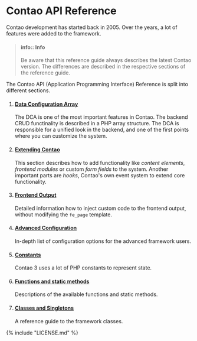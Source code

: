 # Contao API Reference

Contao development has started back in 2005. Over the years, a lot of features
were added to the framework.

> #### info:: Info  
> Be aware that this reference guide always describes the latest Contao version.
> The differences are described in the respective sections of the reference guide.

The Contao API (Application Programming Interface) Reference is split into different sections.

 1. #### [Data Configuration Array](dca/README.md)
    The DCA is one of the most important features in Contao. The backend CRUD functinality
    is described in a PHP array structure. The DCA is responsible for a unified look in
    the backend, and one of the first points where you can customize the system.

 2. #### [Extending Contao](extensions/README.md)
    This section describes how to add functionality like *content elements*,
    *frontend modules* or custom *form fields* to the system. Another important
     parts are *hooks*, Contao's own event system to extend core functionality.

 3. #### [Frontend Output](frontend/README.md)
    Detailed information how to inject custom code to the frontend output, without
    modifying the `fe_page` template.

 4. #### [Advanced Configuration](advanced/README.md)
    In-depth list of configuration options for the advanced framework users.

 5. #### [Constants](constants/README.md)
    Contao 3 uses a lot of PHP constants to represent state.

 6. #### [Functions and static methods](functions/README.md)
    Descriptions of the available functions and static methods.

 7. #### [Classes and Singletons](classes/README.md)
    A reference guide to the framework classes.



{% include "LICENSE.md" %}



